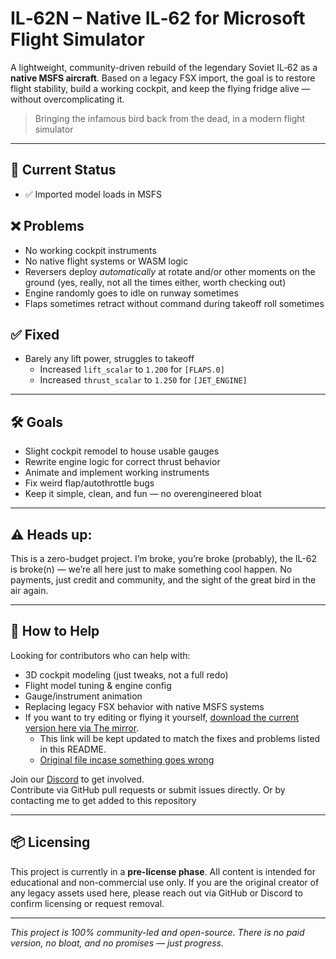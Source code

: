 # IL‑62N – Native IL‑62 for Microsoft Flight Simulator

A lightweight, community-driven rebuild of the legendary Soviet IL‑62 as a **native MSFS aircraft**. Based on a legacy FSX import, the goal is to restore flight stability, build a working cockpit, and keep the flying fridge alive — without overcomplicating it.

> Bringing the infamous bird back from the dead, in a modern flight simulator

---

## 🚧 Current Status
- ✅ Imported model loads in MSFS
## ❌ Problems
- No working cockpit instruments
- No native flight systems or WASM logic
- Reversers deploy *automatically* at rotate and/or other moments on the ground (yes, really, not all the times either, worth checking out)
- Engine randomly goes to idle on runway sometimes
- Flaps sometimes retract without command during takeoff roll sometimes
## ✅ Fixed
- Barely any lift power, struggles to takeoff  
  - Increased `lift_scalar` to `1.200` for `[FLAPS.0]`  
  - Increased `thrust_scalar` to `1.250` for `[JET_ENGINE]`

---

## 🛠️ Goals
- Slight cockpit remodel to house usable gauges
- Rewrite engine logic for correct thrust behavior
- Animate and implement working instruments
- Fix weird flap/autothrottle bugs
- Keep it simple, clean, and fun — no overengineered bloat

---

## **⚠️ Heads up**:
This is a zero-budget project. I’m broke, you’re broke (probably), the IL-62 is broke(n) — we’re all here just to make something cool happen. No payments, just credit and community, and the sight of the great bird in the air again.


---

## 🤝 How to Help
Looking for contributors who can help with:
- 3D cockpit modeling (just tweaks, not a full redo)
- Flight model tuning & engine config
- Gauge/instrument animation
- Replacing legacy FSX behavior with native MSFS systems
- If you want to try editing or flying it yourself, [download the current version here via The mirror](https://drive.google.com/file/d/1XArml0h0QlA1kpqCrtPvFI85L_47ZvMp/view?usp=sharing).  
  - This link will be kept updated to match the fixes and problems listed in this README.
  - [Original file incase something goes wrong](https://drive.google.com/file/d/1XArml0h0QlA1kpqCrtPvFI85L_47ZvMp/view?usp=sharing)


Join our [Discord](https://discord.gg/x52mwgyCBU) to get involved.  
Contribute via GitHub pull requests or submit issues directly. Or by contacting me to get added to this repository

---

## 📦 Licensing

This project is currently in a **pre-license phase**. All content is intended for educational and non-commercial use only. If you are the original creator of any legacy assets used here, please reach out via GitHub or Discord to confirm licensing or request removal.

---

*This project is 100% community-led and open-source. There is no paid version, no bloat, and no promises — just progress.*
